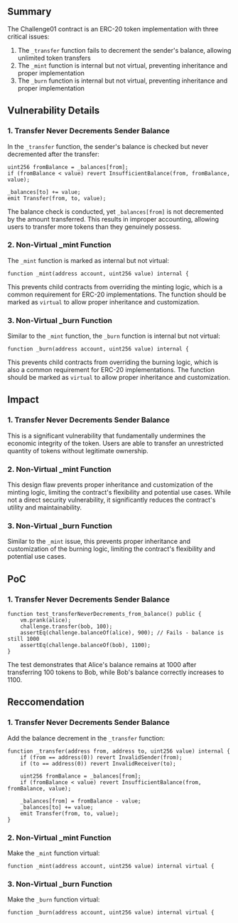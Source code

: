 ## Summary
The Challenge01 contract is an ERC-20 token implementation with three critical issues:
1. The `_transfer` function fails to decrement the sender's balance, allowing unlimited token transfers
2. The `_mint` function is internal but not virtual, preventing inheritance and proper implementation
3. The `_burn` function is internal but not virtual, preventing inheritance and proper implementation

## Vulnerability Details

### 1. Transfer Never Decrements Sender Balance
In the `_transfer` function, the sender's balance is checked but never decremented after the transfer:
```solidity
uint256 fromBalance = _balances[from];
if (fromBalance < value) revert InsufficientBalance(from, fromBalance, value);

_balances[to] += value;
emit Transfer(from, to, value);
```
The balance check is conducted, yet `_balances[from]` is not decremented by the amount transferred. This results in improper accounting, allowing users to transfer more tokens than they genuinely possess.

### 2. Non-Virtual _mint Function
The `_mint` function is marked as internal but not virtual:
```solidity
function _mint(address account, uint256 value) internal {
```
This prevents child contracts from overriding the minting logic, which is a common requirement for ERC-20 implementations. The function should be marked as `virtual` to allow proper inheritance and customization.

### 3. Non-Virtual _burn Function
Similar to the `_mint` function, the `_burn` function is internal but not virtual:
```solidity
function _burn(address account, uint256 value) internal {
```
This prevents child contracts from overriding the burning logic, which is also a common requirement for ERC-20 implementations. The function should be marked as `virtual` to allow proper inheritance and customization.

## Impact

### 1. Transfer Never Decrements Sender Balance
This is a significant vulnerability that fundamentally undermines the economic integrity of the token. Users are able to transfer an unrestricted quantity of tokens without legitimate ownership.

### 2. Non-Virtual _mint Function
This design flaw prevents proper inheritance and customization of the minting logic, limiting the contract's flexibility and potential use cases. While not a direct security vulnerability, it significantly reduces the contract's utility and maintainability.

### 3. Non-Virtual _burn Function
Similar to the `_mint` issue, this prevents proper inheritance and customization of the burning logic, limiting the contract's flexibility and potential use cases.

## PoC

### 1. Transfer Never Decrements Sender Balance
```solidity
function test_transferNeverDecrements_from_balance() public {
    vm.prank(alice);
    challenge.transfer(bob, 100);
    assertEq(challenge.balanceOf(alice), 900); // Fails - balance is still 1000
    assertEq(challenge.balanceOf(bob), 1100);
}
```
The test demonstrates that Alice's balance remains at 1000 after transferring 100 tokens to Bob, while Bob's balance correctly increases to 1100.

## Reccomendation

### 1. Transfer Never Decrements Sender Balance
Add the balance decrement in the `_transfer` function:
```solidity
function _transfer(address from, address to, uint256 value) internal {
    if (from == address(0)) revert InvalidSender(from);
    if (to == address(0)) revert InvalidReceiver(to);

    uint256 fromBalance = _balances[from];
    if (fromBalance < value) revert InsufficientBalance(from, fromBalance, value);

    _balances[from] = fromBalance - value;
    _balances[to] += value;
    emit Transfer(from, to, value);
}
```

### 2. Non-Virtual _mint Function
Make the `_mint` function virtual:
```solidity
function _mint(address account, uint256 value) internal virtual {
```

### 3. Non-Virtual _burn Function
Make the `_burn` function virtual:
```solidity
function _burn(address account, uint256 value) internal virtual {
```